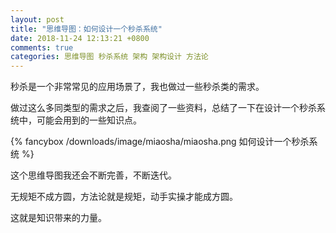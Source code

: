 ```yaml
---
layout: post
title: "思维导图：如何设计一个秒杀系统"
date: 2018-11-24 12:13:21 +0800
comments: true
categories: 思维导图 秒杀系统 架构 架构设计 方法论
---
```

秒杀是一个非常常见的应用场景了，我也做过一些秒杀类的需求。

做过这么多同类型的需求之后，我查阅了一些资料，总结了一下在设计一个秒杀系统中，可能会用到的一些知识点。

<!-- more -->

{% fancybox /downloads/image/miaosha/miaosha.png 如何设计一个秒杀系统 %}

这个思维导图我还会不断完善，不断迭代。

无规矩不成方圆，方法论就是规矩，动手实操才能成方圆。

这就是知识带来的力量。
